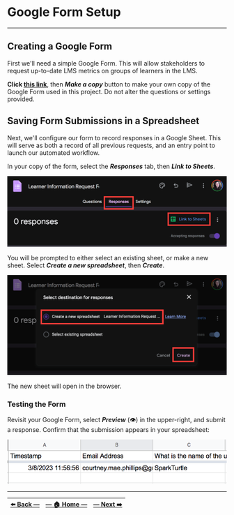 # Google Form Setup

---

## Creating a Google Form

First we'll need a simple Google Form. This will allow stakeholders to request up-to-date LMS metrics on groups of learners in the LMS.

**Click [this link](https://docs.google.com/forms/d/1WWOQb1rrzaG91OU0jwOK8i9YSo9Ka2eyiJUeLMTUSWU/copy)**, then **_Make a copy_** button to make your own copy of the Google Form used in this project. Do not alter the questions or settings provided.

## Saving Form Submissions in a Spreadsheet

Next, we'll configure our form to record responses in a Google Sheet. This will serve as both a record of all previous requests, and an entry point to launch our automated workflow.  

In your copy of the form, select the **_Responses_** tab, then **_Link to Sheets_**.

![Edit view for a Google form](../assets/images/link_form_responses_to_google_sheets.png "Navigate to the 'Responses' tab, then 'Link to Sheets'")

You will be prompted to either select an existing sheet, or make a new sheet. Select **_Create a new spreadsheet_**, then **_Create_**.

![Google Forms prompt asking user to select between new or existing spreadsheet to store Form responses](../assets/images/create_new_spreadsheet_for_form_responses.png "Select the 'Create a new spreadsheet' option, then click 'Create'")

The new sheet will open in the browser.

### Testing the Form

Revisit your Google Form, select **_Preview_** (👁️) in the upper-right, and submit a response. Confirm that the submission appears in your spreadsheet:

![A new sheet row containing test form submission data in Google Sheets](../assets/images/test_form_submission_visible_in_sheet.png)

---

| [⬅️  Back —]() | [— 🏠 Home —](https://github.com/courtneyphillips/project-canis-educere) | [— Next  ➡️]() |
| --- | --- | --- |
